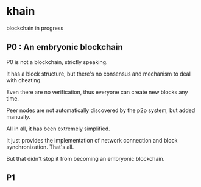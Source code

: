 # khain

blockchain in progress

## P0 : An embryonic blockchain

P0 is not a blockchain, strictly speaking.

It has a block structure, but there's no consensus and mechanism to deal with cheating.

Even there are no verification, thus everyone can create new blocks any time.

Peer nodes are not automatically discovered by the p2p system, but added manually.

All in all, it has been extremely simplified.

It just provides the implementation of network connection and block synchronization. That's all.

But that didn't stop it from becoming an embryonic blockchain.

## P1